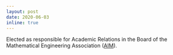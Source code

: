 ```yaml
---
layout: post
date: 2020-06-03
inline: true
---
```


Elected as responsible for Academic Relations in the Board of the Mathematical Engineering Association (<a href="https://www.aim-mate.it/it/">AIM</a>).
